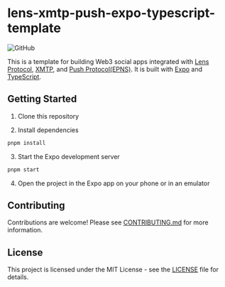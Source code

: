 # lens-xmtp-push-expo-typescript-template

![GitHub](https://img.shields.io/github/license/desoul-labs/lens-xmtp-push-expo-typescript-template)

This is a template for building Web3 social apps integrated with [Lens Protocol](https://lens.xyz), [XMTP](https://xmtp.org), and [Push Protocol(EPNS)](https://push.org). It is built with [Expo](https://expo.io) and [TypeScript](https://www.typescriptlang.org/).

## Getting Started

1. Clone this repository

2. Install dependencies

```bash
pnpm install
```

3. Start the Expo development server

```bash
pnpm start
```

4. Open the project in the Expo app on your phone or in an emulator

## Contributing

Contributions are welcome! Please see [CONTRIBUTING.md](CONTRIBUTING.md) for more information.

## License

This project is licensed under the MIT License - see the [LICENSE](LICENSE) file for details.
